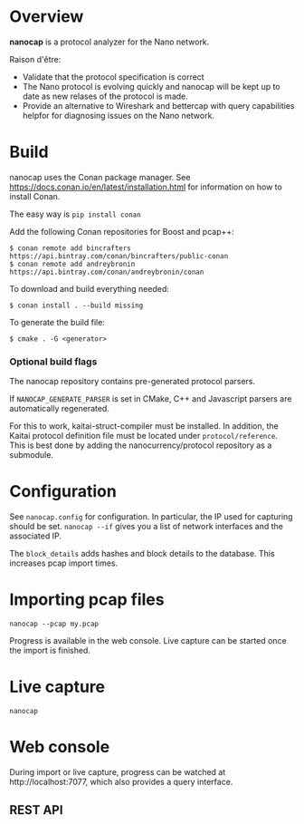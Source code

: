# Overview

**nanocap** is a protocol analyzer for the Nano network.

Raison d'être:

* Validate that the protocol specification is correct
* The Nano protocol is evolving quickly and nanocap will be kept up to date as new relases of the protocol is made.
* Provide an alternative to Wireshark and bettercap with query capabilities helpfor for diagnosing issues on the Nano network.


# Build

nanocap uses the Conan package manager. See https://docs.conan.io/en/latest/installation.html for information on how to install Conan.

The easy way is `pip install conan`

Add the following Conan repositories for Boost and pcap++:

```
$ conan remote add bincrafters https://api.bintray.com/conan/bincrafters/public-conan
$ conan remote add andreybronin https://api.bintray.com/conan/andreybronin/conan
```

To download and build everything needed:

```
$ conan install . --build missing
```

To generate the build file:

```
$ cmake . -G <generator>
```

### Optional build flags

The nanocap repository contains pre-generated protocol parsers.

If `NANOCAP_GENERATE_PARSER` is set in CMake, C++ and Javascript parsers are automatically regenerated.

For this to work, kaitai-struct-compiler must be installed. In addition, the Kaitai protocol definition file must be located under `protocol/reference`. This is best done by adding the nanocurrency/protocol repository as a submodule.


# Configuration

See `nanocap.config` for configuration. In particular, the IP used for capturing should be set. `nanocap --if` gives you a list of network interfaces and the associated IP.

The `block_details` adds hashes and block details to the database. This increases pcap import times.

# Importing pcap files

`nanocap --pcap my.pcap`

Progress is available in the web console. Live capture can be started once the import is finished.

# Live capture

`nanocap`

# Web console

During import or live capture, progress can be watched at http://localhost:7077, which also provides a query interface.

## REST API